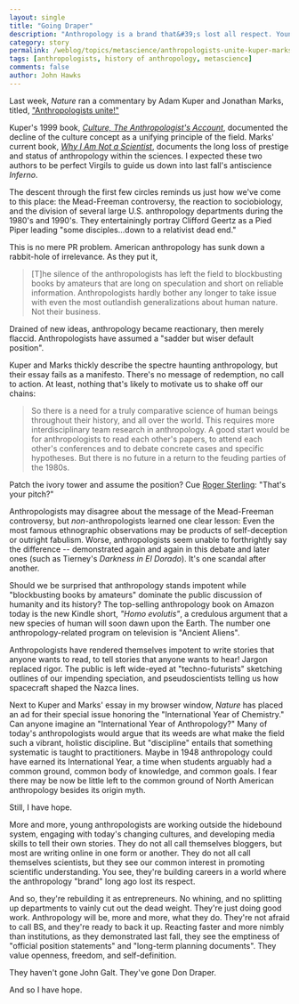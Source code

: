 ```yaml
---
layout: single 
title: "Going Draper" 
description: "Anthropology is a brand that&#39;s lost all respect. Younger anthropologists have become entrepreneurs building their own brands." 
category: story
permalink: /weblog/topics/metascience/anthropologists-unite-kuper-marks-2011.html
tags: [anthropologists, history of anthropology, metascience] 
comments: false 
author: John Hawks 
---
```


Last week, <i>Nature</i> ran a commentary by Adam Kuper and Jonathan Marks, titled, <a href="http://dx.doi.org/10.1038/470166a">"Anthropologists unite!"</a> 

Kuper's 1999 book, <a href="http://www.amazon.com/gp/product/0674004175?ie=UTF8&tag=johnhawksanth-20&linkCode=as2&camp=1789&creative=390957&creativeASIN=0674004175"><i>Culture, The Anthropologist's Account</i></a>, documented the decline of the culture concept as a unifying principle of the field. Marks' current book, <a href="http://www.amazon.com/gp/product/0520259602?ie=UTF8&tag=johnhawksanth-20&linkCode=as2&camp=1789&creative=390957&creativeASIN=0520259602"><i>Why I Am Not a Scientist</i></a>, documents the long loss of prestige and status of anthropology within the sciences. I expected these two authors to be perfect Virgils to guide us down into last fall's antiscience <i>Inferno</i>. 

The descent through the first few circles reminds us just how we've come to this place: the Mead-Freeman controversy, the reaction to sociobiology, and the division of several large U.S. anthropology departments during the 1980's and 1990's. They entertainingly portray Clifford Geertz as a Pied Piper leading "some disciples...down to a relativist dead end." 

This is no mere PR problem. American anthropology has sunk down a rabbit-hole of irrelevance. As they put it, 

<blockquote>[T]he silence of the anthropologists has left the field to blockbusting books by amateurs that are long on speculation and short on reliable information. Anthropologists hardly bother any longer to take issue with even the most outlandish generalizations about human nature. Not their business.</blockquote>

Drained of new ideas, anthropology became reactionary, then merely flaccid. Anthropologists have assumed a "sadder but wiser default position". 

Kuper and Marks thickly describe the spectre haunting anthropology, but their essay fails as a manifesto. There's no message of redemption, no call to action. At least, nothing that's likely to motivate us to shake off our chains: 

<blockquote>So there is a need for a truly comparative science of human beings throughout their history, and all over the world. This requires more interdisciplinary team research in anthropology. A good start would be for anthropologists to read each other's papers, to attend each other's conferences and to debate concrete cases and specific hypotheses. But there is no future in a return to the feuding parties of the 1980s.</blockquote>

Patch the ivory tower and assume the position? Cue <a href="http://www.amctv.com/originals/madmen/cast/rsterling">Roger Sterling</a>: "That's your pitch?"

Anthropologists may disagree about the message of the Mead-Freeman controversy, but <i>non-</i>anthropologists learned one clear lesson: Even the most famous ethnographic observations may be products of self-deception or outright fabulism. Worse, anthropologists seem unable to forthrightly say the difference -- demonstrated again and again in this debate and later ones (such as Tierney's <i>Darkness in El Dorado</i>). It's one scandal after another. 

Should we be surprised that anthropology stands impotent while "blockbusting books by amateurs" dominate the public discussion of humanity and its history? The top-selling anthropology book on Amazon today is the new Kindle short, <i>"Homo evolutis"</i>, a credulous argument that a new species of human will soon dawn upon the Earth. The number one anthropology-related program on television is "Ancient Aliens". 

Anthropologists have rendered themselves impotent to write stories that anyone wants to read, to tell stories that anyone wants to hear! Jargon replaced rigor. The public is left wide-eyed at "techno-futurists" sketching outlines of our impending speciation, and pseudoscientists telling us how spacecraft shaped the Nazca lines. 

Next to Kuper and Marks' essay in my browser window, <i>Nature</i> has placed an ad for their special issue honoring the "International Year of Chemistry." Can anyone imagine an "International Year of Anthropology?" Many of today's anthropologists would argue that its weeds are what make the field such a vibrant, holistic discipline. But "discipline" entails that something systematic is taught to practitioners. Maybe in 1948 anthropology could have earned its International Year, a time when students arguably had a common ground, common body of knowledge, and common goals. I fear there may be now be little left to the common ground of North American anthropology besides its origin myth. 

Still, I have hope. 

More and more, young anthropologists are working outside the hidebound system,  engaging with today's changing cultures, and developing media skills to tell their own stories. They do not all call themselves bloggers, but most are writing online in one form or another. They do not all call themselves scientists, but they see our common interest in promoting scientific understanding. You see, they're building careers in a world where the anthropology "brand" long ago lost its respect.  

And so, they're rebuilding it as entrepreneurs. No whining, and no splitting up departments to vainly cut out the dead weight. They're just doing good work. Anthropology will be, more and more, what they do. They're not afraid to call BS, and they're ready to back it up. Reacting faster and more nimbly than institutions, as they demonstrated last fall, they see the emptiness of "official position statements" and "long-term planning documents". They value openness, freedom, and self-definition. 

They haven't gone John Galt. They've gone Don Draper. 

And so I have hope. 







